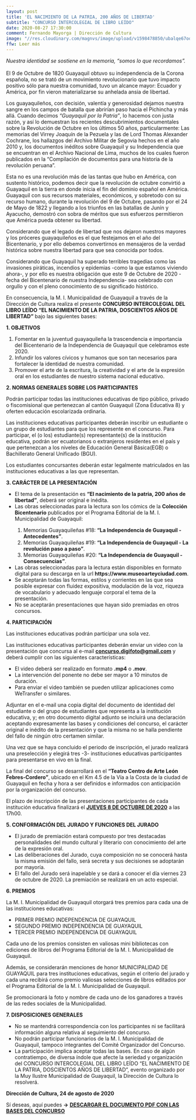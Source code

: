 ```yaml
---
layout: post
title: 'EL NACIMIENTO DE LA PATRIA, 200 AÑOS DE LIBERTAD'
subtitle: "CONCURSO INTERCOLEGIAL DE LIBRO LEÍDO"
date: 2020-08-27 17:30:00
comment: Fernando Mayorga | Dirección de Cultura
image: "//res.cloudinary.com/magnvs/image/upload/v1598478850/ubalqe67odchij5atjyc.jpg"
ffw: Leer más
---
```



*Nuestra identidad se sostiene en la memoria, “somos lo que recordamos”.*<br /><br/>El 9 de Octubre de 1820 Guayaquil obtuvo su independencia de la Corona española, no se trató de un movimiento revolucionario que tuvo impacto positivo sólo para nuestra comunidad, tuvo un alcance mayor: Ecuador y América, por fin vieron materializarse su anhelada ansia de libertad.

Los guayaquileños, con decisión, valentía y generosidad dejamos nuestra sangre en los campos de batalla que abrirían paso hacia el Pichincha y más allá. Cuando decimos *“Guayaquil por la Patria”*, lo hacemos con justa razón, y así lo demuestran los recientes descubrimientos documentales sobre la Revolución de Octubre en los últimos 50 años, particularmente: Las memorias del Virrey Joaquín de la Pezuela y las de Lord Thomas Alexander Cochrane, los hallazgos del Archivo Militar de Segovia hechos en el año 2010 y, los documentos inéditos sobre Guayaquil y su Independencia que se encuentran en el Archivo Nacional de Lima, muchos de los cuales fueron publicados en la “Compilación de documentos para una historia de la revolución peruana”.

Esta no es una revolución más de las tantas que hubo en América, con sustento histórico, podemos decir que la revolución de octubre convirtió a Guayaquil en la tierra en donde inicia el fin del dominio español en América. Guayaquil con sus recursos materiales, económicos, y sobretodo con su recurso humano, durante la revolución del 9 de Octubre, pasando por el 24 de Mayo de 1822 y llegando a los triunfos en las batallas de Junín y Ayacucho, demostró con sobra de méritos que sus esfuerzos permitieron que América pueda obtener su libertad.

Considerando que el legado de libertad que nos dejaron nuestros mayores y los próceres guayaquileños es el que festejamos en el año del Bicentenario, y por ello debemos convertirnos en mensajeros de la verdad histórica sobre nuestra libertad para que sea conocida por todos.

Considerando que Guayaquil ha superado terribles tragedias como las invasiones piráticas, incendios y epidemias -como la que estamos viviendo ahora-, y por ello es nuestra obligación que este 9 de Octubre de 2020 -fecha del Bicentenario de nuestra Independencia- sea celebrado con orgullo y con el pleno conocimiento de su significado histórico.

En consecuencia, la M. I. Municipalidad de Guayaquil a través de la Dirección de Cultura realiza el presente **CONCURSO INTERCOLEGIAL DEL LIBRO LEÍDO “EL NACIMIENTO DE LA PATRIA, DOSCIENTOS AÑOS DE LIBERTAD”** bajo las siguientes bases:



**1. OBJETIVOS**

<div class="leftie">
<ol>
<li>Fomentar en la juventud guayaquileña la trascendencia e importancia del Bicentenario de la Independencia de Guayaquil que celebramos este 2020.</li>
<li>Infundir los valores cívicos y humanos que son tan necesarios para fortalecer la identidad de nuestra comunidad.</li>
<li>Promover el arte de la escritura, la creatividad y el arte de la expresión oral en los estudiantes de nuestro sistema nacional educativo.</li>
</ol>
</div>

**2. NORMAS GENERALES SOBRE LOS PARTICIPANTES**

Podrán participar todas las instituciones educativas de tipo público, privado o fiscomisional que pertenezcan al cantón Guayaquil (Zona Educativa 8) y oferten educación escolarizada ordinaria.

Las instituciones educativas participantes deberán inscribir un estudiante o un grupo de estudiantes para que los represente en el concurso. Para participar, el (o los) estudiante(s) representante(s) de la institución educativa, podrán ser ecuatorianos o extranjeros residentes en el país y que pertenezcan a los niveles de Educación General Básica(EGB) o Bachillerato General Unificado (BGU).

Los estudiantes concursantes deberán estar legalmente matriculados en las instituciones educativas a las que representan.

**3. CARÁCTER DE LA PRESENTACIÓN**

<div class="leftie">
<ul>
<li>El tema de la presentación es <b>“El nacimiento de la patria, 200 años de libertad”</b>, deberá ser original e inédita.</li>
<li>Las obras seleccionadas para la lectura son los cómics de la <b>Colección Bicentenario</b> publicados por el Programa Editorial de la M. I. Municipalidad de Guayaquil:</li>
<ol>
	<li>Memorias Guayaquileñas #18: <b>“La Independencia de Guayaquil - Antecedentes”</b>.</li>
	<li>Memorias Guayaquileñas #19: <b>“La Independencia de Guayaquil - La revolución paso a paso”</b>.</li>
	<li>Memorias Guayaquileñas #20: <b>“La Independencia de Guayaquil - Consecuencias”</b>.</li>
</ol>
<li>Las obras seleccionadas para la lectura están disponibles en formato digital para su descarga en la url <b>https://www.museoarteyciudad.com</b>.</li>
<li>Se aceptarán todas las formas, estilos y corrientes en las que sea posible expresar con fluidez expositiva, modulación de la voz, riqueza de vocabulario y adecuado lenguaje corporal el tema de la presentación.</li>
<li>No se aceptarán presentaciones que hayan sido premiadas en otros concursos.</li>
</ul>
</div>

**4. PARTICIPACIÓN**

Las instituciones educativas podrán participar una sola vez.

Las instituciones educativas participantes deberán enviar un video con la presentación que concursa al e-mail **concurso.digifoto@gmail.com** y deberá cumplir con las siguientes características:

<div class="leftie">
<ul>
<li>El video deberá ser realizado en formato <b>.mp4</b> o <b>.mov</b>.</li>
<li>La intervención del ponente no debe ser mayor a 10 minutos de duración.</li>
<li>Para enviar el video también se pueden utilizar aplicaciones como WeTransfer o similares.</li>
</ul>
</div>

Adjuntar en el e-mail una copia digital del documento de identidad del estudiante o del grupo de estudiantes que representa a la institución educativa, y; en otro documento digital adjunto se incluirá una declaración aceptando expresamente las bases y condiciones del concurso, el carácter original e inédito de la presentación y que la misma no se halla pendiente del fallo de ningún otro certamen similar.

Una vez que se haya concluido el periodo de inscripción, el jurado realizará una preselección y elegirá tres -3- instituciones educativas participantes para presentarse en vivo en la final.

La final del concurso se desarrollará en el **“Teatro Centro de Arte León Febres-Cordero”**, ubicado en el Km 4.5 de la Vía a la Costa de la ciudad de Guayaquil en fecha y hora a ser definidos e informados con anticipación por la organización del concurso.

El plazo de inscripción de las presentaciones participantes de cada institución educativa finalizará el <u><strong>JUEVES 8 DE OCTUBRE DE 2020</strong></u> a las 17h00.


**5. CONFORMACIÓN DEL JURADO Y FUNCIONES DEL JURADO**

<div class="leftie">
<ul>
<li>El jurado de premiación estará compuesto por tres destacadas personalidades del mundo cultural y literario con conocimiento del arte de la expresión oral.</li>
<li>Las deliberaciones del Jurado, cuya composición no se conocerá hasta la misma emisión del fallo, será secreta y sus decisiones se adoptarán por mayoría.</li>
<li>El fallo del Jurado será inapelable y se dará a conocer el día viernes 23 de octubre de 2020. La premiación se realizará en un acto especial.</li>
</ul>
</div>

**6. PREMIOS**

La M. I. Municipalidad de Guayaquil otorgará tres premios para cada una de las instituciones educativas:

- PRIMER PREMIO INDEPENDENCIA DE GUAYAQUIL
- SEGUNDO PREMIO INDEPENDENCIA DE GUAYAQUIL
- TERCER PREMIO INDEPENDENCIA DE GUAYAQUIL

Cada uno de los premios consisten en valiosas mini bibliotecas con ediciones de libros del Programa Editorial de la M. I. Municipalidad de Guayaquil.

Además, se considerarán menciones de honor MUNICIPALIDAD DE GUAYAQUIL para tres instituciones educativas, según el criterio del jurado y cada una recibirá como premio valiosas selecciones de libros editados por el Programa Editorial de la M. I. Municipalidad de Guayaquil.

Se promocionará la foto y nombre de cada uno de los ganadores a través de las redes sociales de la Municipalidad.

**7. DISPOSICIONES GENERALES**

<div class="leftie">
<ul>
<li>No se mantendrá correspondencia con los participantes ni se facilitará información alguna relativa al seguimiento del concurso.</li>
<li>No podrán participar funcionarios de la M. I. Municipalidad de Guayaquil, tampoco integrantes del Comité Organizador del Concurso.</li>
<li>La participación implica aceptar todas las bases. En caso de algún contratiempo, de diversa índole que afecte la seriedad y organización del CONCURSO INTERCOLEGIAL DEL LIBRO LEÍDO “EL NACIMIENTO DE LA PATRIA, DOSCIENTOS AÑOS DE LIBERTAD”, evento organizado por la Muy Ilustre Municipalidad de Guayaquil, la Dirección de Cultura lo resolverá.</li>
</ul>
</div>

**Dirección de Cultura, 24 de agosto de 2020**

Sí deseas, aquí puedes <b>&#8594;</b> **[DESCARGAR EL DOCUMENTO PDF CON LAS BASES DEL CONCURSO](//res.cloudinary.com/magnvs/image/upload/v1599674458/sjnarocb9zg7aestzhbw.pdf)**
